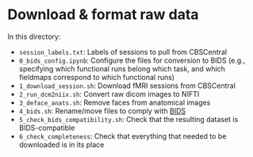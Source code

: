 # Download & format raw data

In this directory: 

* `session_labels.txt`: Labels of sessions to pull from CBSCentral
* `0_bids_config.ipynb`: Configure the files for conversion to BIDS (e.g., specifying which functional runs belong which task, and which fieldmaps correspond to which functional runs)
* `1_download_session.sh`: Download fMRI sessions from CBSCentral
* `2_run_dcm2niix.sh`: Convert raw dicom images to NIFTI
* `3_deface_anats.sh`: Remove faces from anatomical images
* `4_bids.sh`: Rename/move files to comply with [BIDS](http://bids.neuroimaging.io/)
* `5_check_bids_compatibility.sh`: Check that the resulting dataset is BIDS-compatible
* `6_check_completeness`: Check that everything that needed to be downloaded is in its place
